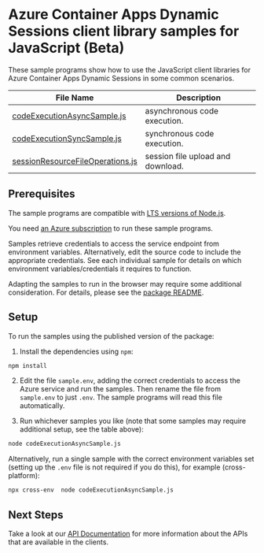 # Azure Container Apps Dynamic Sessions client library samples for JavaScript (Beta)

These sample programs show how to use the JavaScript client libraries for Azure Container Apps Dynamic Sessions in some common scenarios.

| **File Name**                                                     | **Description**                   |
| ----------------------------------------------------------------- | --------------------------------- |
| [codeExecutionAsyncSample.js][codeexecutionasyncsample]           | asynchronous code execution.      |
| [codeExecutionSyncSample.js][codeexecutionsyncsample]             | synchronous code execution.       |
| [sessionResourceFileOperations.js][sessionresourcefileoperations] | session file upload and download. |

## Prerequisites

The sample programs are compatible with [LTS versions of Node.js](https://github.com/nodejs/release#release-schedule).

You need [an Azure subscription][freesub] to run these sample programs.

Samples retrieve credentials to access the service endpoint from environment variables. Alternatively, edit the source code to include the appropriate credentials. See each individual sample for details on which environment variables/credentials it requires to function.

Adapting the samples to run in the browser may require some additional consideration. For details, please see the [package README][package].

## Setup

To run the samples using the published version of the package:

1. Install the dependencies using `npm`:

```bash
npm install
```

2. Edit the file `sample.env`, adding the correct credentials to access the Azure service and run the samples. Then rename the file from `sample.env` to just `.env`. The sample programs will read this file automatically.

3. Run whichever samples you like (note that some samples may require additional setup, see the table above):

```bash
node codeExecutionAsyncSample.js
```

Alternatively, run a single sample with the correct environment variables set (setting up the `.env` file is not required if you do this), for example (cross-platform):

```bash
npx cross-env  node codeExecutionAsyncSample.js
```

## Next Steps

Take a look at our [API Documentation][apiref] for more information about the APIs that are available in the clients.

[codeexecutionasyncsample]: https://github.com/Azure/azure-sdk-for-js/blob/main/sdk/microsoft.app/microsoft-app-dynamicsessions-rest/samples/v1-beta/javascript/codeExecutionAsyncSample.js
[codeexecutionsyncsample]: https://github.com/Azure/azure-sdk-for-js/blob/main/sdk/microsoft.app/microsoft-app-dynamicsessions-rest/samples/v1-beta/javascript/codeExecutionSyncSample.js
[sessionresourcefileoperations]: https://github.com/Azure/azure-sdk-for-js/blob/main/sdk/microsoft.app/microsoft-app-dynamicsessions-rest/samples/v1-beta/javascript/sessionResourceFileOperations.js
[apiref]: https://github.com/Azure/azure-rest-api-specs/blob/main/specification/app/data-plane/Microsoft.App.DynamicSessions/preview/2024-10-02-preview/DynamicSessions.json
[freesub]: https://azure.microsoft.com/free/
[package]: https://github.com/Azure/azure-sdk-for-js/tree/main/sdk/microsoft.app/microsoft-app-dynamicsessions-rest/README.md
